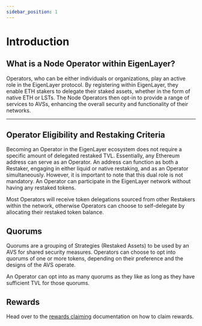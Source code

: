 ```yaml
---
sidebar_position: 1
---
```


# Introduction

## What is a Node Operator within EigenLayer?

Operators, who can be either individuals or organizations, play an active role in the EigenLayer protocol. By registering within EigenLayer, they enable ETH stakers to delegate their staked assets, whether in the form of native ETH or LSTs. The Node Operators then opt-in to provide a range of services to AVSs, enhancing the overall security and functionality of their networks.

***

## Operator Eligibility and Restaking Criteria

Becoming an Operator in the EigenLayer ecosystem does not require a specific amount of delegated restaked TVL. Essentially, any Ethereum address can serve as an Operator. An address can function as both a Restaker, engaging in either liquid or native restaking, and as an Operator simultaneously. However, it is important to note that this dual role is not mandatory. An Operator can participate in the EigenLayer network without having any restaked tokens.

Most Operators will receive token delegations sourced from other Restakers within the network, otherwise Operators can choose to self-delegate by allocating their restaked token balance.

## Quorums

Quorums are a grouping of Strategies (Restaked Assets) to be used by an AVS for shared security measures. Operators can choose to opt into quorums of one or more tokens, depending on their preference and the designs of the AVS operate.

An Operator can opt into as many quorums as they like as long as they have sufficient TVL for those quorums.

## Rewards
Head over to the [rewards claiming](../rewards-claiming/rewards-claiming-overview.md) documentation on how to claim rewards.
